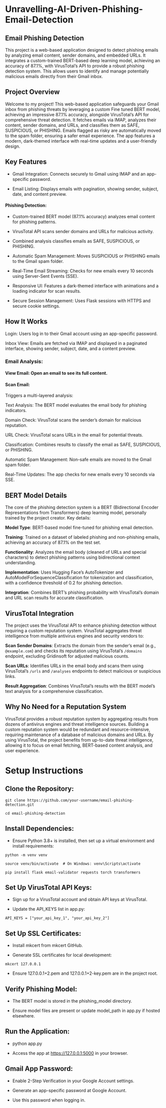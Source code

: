 # Unravelling-AI-Driven-Phishing-Email-Detection
## Email Phishing Detection

This project is a web-based application designed to detect phishing emails by analyzing email content, sender domains, and embedded URLs. It integrates a custom-trained BERT-based deep learning model, achieving an accuracy of 87.1%, with VirusTotal’s API to provide a robust phishing detection system. This allows users to identify and manage potentially malicious emails directly from their Gmail inbox.

## Project Overview

Welcome to my project! This web-based application safeguards your Gmail inbox from phishing threats by leveraging a custom Fine tuned BERT model, achieving an impressive 87.1% accuracy, alongside VirusTotal’s API for comprehensive threat detection. It fetches emails via IMAP, analyzes their content, sender domains, and URLs, and classifies them as SAFE, SUSPICIOUS, or PHISHING. Emails flagged as risky are automatically moved to the spam folder, ensuring a safer email experience. The app features a modern, dark-themed interface with real-time updates and a user-friendly design.

## Key Features
- Gmail Integration: Connects securely to Gmail using IMAP and an app-specific password.

- Email Listing: Displays emails with pagination, showing sender, subject, date, and content preview.

 #### Phishing Detection:

- Custom-trained BERT model (87.1% accuracy) analyzes email content for phishing patterns.

- VirusTotal API scans sender domains and URLs for malicious activity.

- Combined analysis classifies emails as SAFE, SUSPICIOUS, or PHISHING.

- Automatic Spam Management: Moves SUSPICIOUS or PHISHING emails to the Gmail spam folder.

- Real-Time Email Streaming: Checks for new emails every 10 seconds using Server-Sent Events (SSE).

- Responsive UI: Features a dark-themed interface with animations and a loading indicator for scan results.

- Secure Session Management: Uses Flask sessions with HTTPS and secure cookie settings.


## How It Works

Login: Users log in to their Gmail account using an app-specific password.

Inbox View: Emails are fetched via IMAP and displayed in a paginated interface, showing sender, subject, date, and a content preview.

### Email Analysis:

 #### View Email: Open an email to see its full content.

 #### Scan Email: 

Triggers a multi-layered analysis:

Text Analysis: The BERT model evaluates the email body for phishing indicators.

Domain Check: VirusTotal scans the sender’s domain for malicious reputation.

URL Check: VirusTotal scans URLs in the email for potential threats.

Classification: Combines results to classify the email as SAFE, SUSPICIOUS, or PHISHING.

Automatic Spam Management: Non-safe emails are moved to the Gmail spam folder.

Real-Time Updates: The app checks for new emails every 10 seconds via SSE.

## BERT Model Details

The core of the phishing detection system is a BERT (Bidirectional Encoder Representations from Transformers) deep learning model, personally trained by the project creator. Key details:

**Model Type**: BERT-based model fine-tuned for phishing email detection.

**Training**: Trained on a dataset of labeled phishing and non-phishing emails, achieving an accuracy of 87.1% on the test set.

**Functionality**: Analyzes the email body (cleaned of URLs and special characters) to detect phishing patterns using bidirectional context understanding.

**Implementation**: Uses Hugging Face’s AutoTokenizer and AutoModelForSequenceClassification for tokenization and classification, with a confidence threshold of 0.2 for phishing detection.

**Integration**: Combines BERT’s phishing probability with VirusTotal’s domain and URL scan results for accurate classification.

## VirusTotal Integration

The project uses the VirusTotal API to enhance phishing detection without requiring a custom reputation system. VirusTotal aggregates threat intelligence from multiple antivirus engines and security vendors to:

**Scan Sender Domains**: Extracts the domain from the sender’s email (e.g., `@example.com`) and checks its reputation using VirusTotal’s `/domains` endpoint, excluding Gridinsoft for adjusted malicious counts.

**Scan URLs**: Identifies URLs in the email body and scans them using VirusTotal’s `/urls` and `/analyses` endpoints to detect malicious or suspicious links.

**Result Aggregation**: Combines VirusTotal’s results with the BERT model’s text analysis for a comprehensive classification.

## Why No Need for a Reputation System

VirusTotal provides a robust reputation system by aggregating results from dozens of antivirus engines and threat intelligence sources. Building a custom reputation system would be redundant and resource-intensive, requiring maintenance of a database of malicious domains and URLs. By using VirusTotal, the project benefits from up-to-date threat intelligence, allowing it to focus on email fetching, BERT-based content analysis, and user experience.

# Setup Instructions

## Clone the Repository:
`git clone https://github.com/your-username/email-phishing-detection.git`

`cd email-phishing-detection`

## Install Dependencies: 
- Ensure Python 3.8+ is installed, then set up a virtual environment and install requirements:
  
`python -m venv venv`

`source venv/bin/activate  # On Windows: venv\Scripts\activate`

`pip install flask email-validator requests torch transformers`

## Set Up VirusTotal API Keys:

- Sign up for a VirusTotal account and obtain API keys at VirusTotal.

- Update the API_KEYS list in app.py:

`API_KEYS = ["your_api_key_1", "your_api_key_2"]`

## Set Up SSL Certificates:
- Install mkcert from mkcert GitHub. 

- Generate SSL certificates for local development:
  
`mkcert 127.0.0.1`

- Ensure 127.0.0.1+2.pem and 127.0.0.1+2-key.pem are in the project root.

## Verify Phishing Model:
- The BERT model is stored in the phishing_model directory.

- Ensure model files are present or update model_path in app.py if hosted elsewhere.

## Run the Application:

- python app.py

- Access the app at https://127.0.0.1:5000 in your browser.

## Gmail App Password:

- Enable 2-Step Verification in your Google Account settings.

- Generate an app-specific password at Google Account.

- Use this password when logging in.












